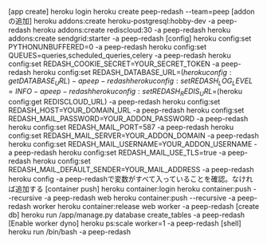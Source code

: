 [app create]
heroku login
heroku create peep-redash --team=peep 
[addonの追加]
heroku addons:create heroku-postgresql:hobby-dev -a peep-redash 
heroku addons:create rediscloud:30 -a peep-redash 
heroku addons:create sendgrid:starter -a peep-redash
[config]
heroku config:set PYTHONUNBUFFERED=0 -a peep-redash 
heroku config:set QUEUES=queries,scheduled_queries,celery -a peep-redash 
heroku config:set REDASH_COOKIE_SECRET=YOUR_SECRET_TOKEN -a peep-redash 
heroku config:set REDASH_DATABASE_URL=$(heroku config:get DATABASE_URL) -a peep-redash 
heroku config:set REDASH_LOG_LEVEL=INFO -a peep-redash 
heroku config:set REDASH_REDIS_URL=$(heroku config:get REDISCLOUD_URL) -a peep-redash 
heroku config:set REDASH_HOST=YOUR_DOMAIN_URL -a peep-redash 
heroku config:set REDASH_MAIL_PASSWORD=YOUR_ADDON_PASSWORD -a peep-redash 
heroku config:set REDASH_MAIL_PORT=587 -a peep-redash 
heroku config:set REDASH_MAIL_SERVER=YOUR_ADDON_DOMAIN -a peep-redash 
heroku config:set REDASH_MAIL_USERNAME=YOUR_ADDON_USERNAME -a peep-redash 
heroku config:set REDASH_MAIL_USE_TLS=true -a peep-redash 
heroku config:set REDASH_MAIL_DEFAULT_SENDER=YOUR_MAIL_ADDRESS  -a peep-redash 
heroku config -a peep-redashで変数がすべて入っていることを確認。なければ追加する
[container push]
heroku container:login
heroku container:push  --recursive -a peep-redash web
heroku container:push --recursive -a peep-redash worker
heroku container:release web worker -a peep-redash 
[create db]
heroku run /app/manage.py database create_tables -a peep-redash
 [Enable worker dyno]
heroku ps:scale worker=1 -a peep-redash
[shell]
heroku run /bin/bash -a peep-redash 
